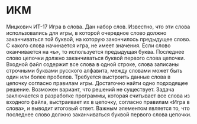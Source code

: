 # ИКМ
Мицкович ИТ-17
Игра в слова. Дан набор слов. Известно, что эти слова использовались для игры, в которой очередное слово должно заканчиваться той буквой, на которую закончилось предыдущее слово. С какого слова начинается игра, не
имеет значения. Если слово оканчивается на «ь», то используется предыдущая буква. Последнее слово цепочки должно заканчиваться буквой первого слова цепочки. Входной файл содержит все слова в одной строке, слова записаны строчными буквами русского алфавита, между словами может быть один или более пробелов. Требуется выстроить данные слова в цепочку согласно правилам игры. Достаточно найти одно подходящее решение. Возможен
вариант, что решений не существует. 
Задача заключается в разработке программы, которая считывает все слова из входного файла, выстраивает их в цепочку, согласно правилам «Игра в слова», и выводит итоговый ответ. Важным элементом является то, что последнее слово должно заканчиваться буквой первого слова цепочки.

